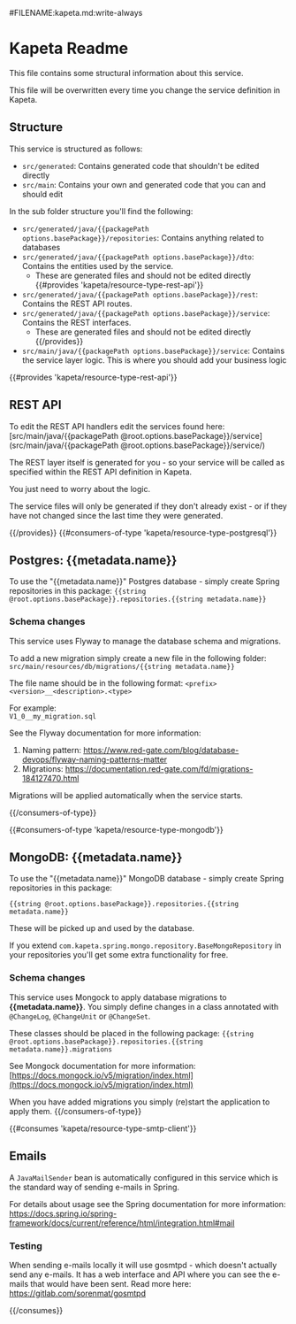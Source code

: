 #FILENAME:kapeta.md:write-always
# Kapeta Readme
This file contains some structural information about this service.

This file will be overwritten every time you change the service definition in Kapeta.

## Structure
This service is structured as follows:
* ```src/generated```: Contains generated code that shouldn't be edited directly
* ```src/main```: Contains your own and generated code that you can and should edit

In the sub folder structure you'll find the following:
* ```src/generated/java/{{packagePath options.basePackage}}/repositories```: Contains anything related to databases
* ```src/generated/java/{{packagePath options.basePackage}}/dto```: Contains the entities used by the service.
  * These are generated files and should not be edited directly
{{#provides 'kapeta/resource-type-rest-api'}}
* ```src/generated/java/{{packagePath options.basePackage}}/rest```: Contains the REST API routes.
* ```src/generated/java/{{packagePath options.basePackage}}/service```: Contains the REST interfaces.
  * These are generated files and should not be edited directly
{{/provides}} 
* ```src/main/java/{{packagePath options.basePackage}}/service```: Contains the service layer logic. This is where you should add your business logic

{{#provides 'kapeta/resource-type-rest-api'}}
## REST API 
To edit the REST API handlers edit the services found here:
[src/main/java/{{packagePath @root.options.basePackage}}/service](src/main/java/{{packagePath @root.options.basePackage}}/service/)

The REST layer itself is generated for you - so your service
will be called as specified within the REST API definition in Kapeta.

You just need to worry about the logic.

The service files will only be generated if they don't already exist - or if they have not
changed since the last time they were generated.

{{/provides}}
{{#consumers-of-type 'kapeta/resource-type-postgresql'}}
## Postgres: {{metadata.name}}
To use the "{{metadata.name}}" Postgres database - simply create Spring 
repositories in this package:
```{{string @root.options.basePackage}}.repositories.{{string metadata.name}}```

### Schema changes
This service uses Flyway to manage the database schema and migrations.

To add a new migration simply create a new file in the following folder:
```src/main/resources/db/migrations/{{string metadata.name}}```

The file name should be in the following format:
```<prefix><version>__<description>.<type>```

For example:  
```V1_0__my_migration.sql```

See the Flyway documentation for more information:
1. Naming pattern: https://www.red-gate.com/blog/database-devops/flyway-naming-patterns-matter
2. Migrations: https://documentation.red-gate.com/fd/migrations-184127470.html

Migrations will be applied automatically when the service starts.

{{/consumers-of-type}}

{{#consumers-of-type 'kapeta/resource-type-mongodb'}}
## MongoDB: {{metadata.name}}
To use the "{{metadata.name}}" MongoDB database - simply create Spring
repositories in this package:

```{{string @root.options.basePackage}}.repositories.{{string metadata.name}}```

These will be picked up and used by the database.

If you extend ```com.kapeta.spring.mongo.repository.BaseMongoRepository``` in your repositories
you'll get some extra functionality for free.

### Schema changes
This service uses Mongock to apply database migrations to **{{metadata.name}}**. 
You simply define changes in a class annotated with ```@ChangeLog```, 
```@ChangeUnit``` or ```@ChangeSet```.

These classes should be placed in the following package:
```{{string @root.options.basePackage}}.repositories.{{string metadata.name}}.migrations```

See Mongock documentation for more information:
[https://docs.mongock.io/v5/migration/index.html](https://docs.mongock.io/v5/migration/index.html)

When you have added migrations you simply (re)start the application to apply them. 
{{/consumers-of-type}}

{{#consumes 'kapeta/resource-type-smtp-client'}}
## Emails

A ```JavaMailSender``` bean is automatically configured in this service
which is the standard way of sending e-mails in Spring.

For details about usage see the Spring documentation for more information:
https://docs.spring.io/spring-framework/docs/current/reference/html/integration.html#mail

### Testing
When sending e-mails locally it will use gosmtpd - which doesn't actually send any e-mails. 
It has a web interface and API where you can see the e-mails that would have been sent.
Read more here:
https://gitlab.com/sorenmat/gosmtpd

{{/consumes}}


